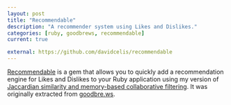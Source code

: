 ```yaml
---
layout: post
title: "Recommendable"
description: "A recommender system using Likes and Dislikes."
categories: [ruby, goodbrews, recommendable]
current: true

external: https://github.com/davidcelis/recommendable
---
```


[Recommendable][recommendable] is a gem that allows you to quickly add a recommendation engine for Likes and Dislikes to your Ruby application using my version of [Jaccardian similarity and memory-based collaborative filtering][collaborative filtering]. It was originally extracted from [goodbre.ws][goodbrews].

[collaborative filtering]: /posts/collaborative-filtering-with-likes-and-dislikes/
[goodbrews]: /projects/goodbrews/
[recommendable]: http://davidcelis.github.com/recommendable/
